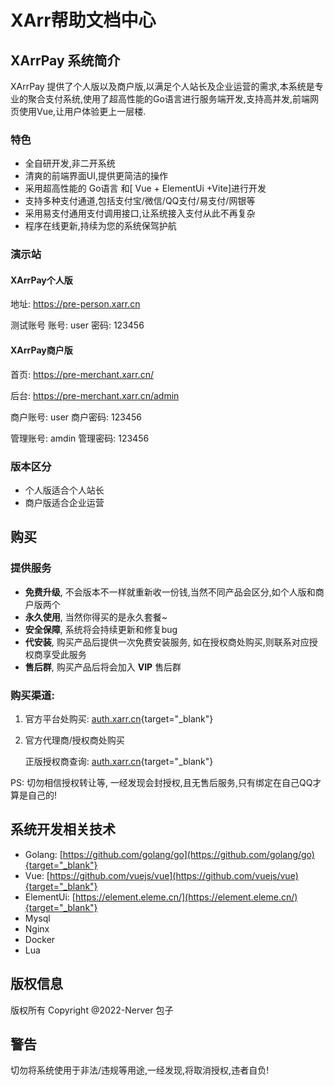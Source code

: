 
# XArr帮助文档中心

## XArrPay 系统简介

XArrPay 提供了个人版以及商户版,以满足个人站长及企业运营的需求,本系统是专业的聚合支付系统,使用了超高性能的Go语言进行服务端开发,支持高并发,前端网页使用Vue,让用户体验更上一层楼.

### 特色 

* 全自研开发,非二开系统
* 清爽的前端界面UI,提供更简洁的操作
* 采用超高性能的 Go语言 和[ Vue + ElementUi +Vite]进行开发
* 支持多种支付通道,包括支付宝/微信/QQ支付/易支付/网银等
* 采用易支付通用支付调用接口,让系统接入支付从此不再复杂
* 程序在线更新,持续为您的系统保驾护航


### 演示站



#### XArrPay个人版

地址: https://pre-person.xarr.cn

测试账号
账号: user
密码: 123456


#### XArrPay商户版

首页: https://pre-merchant.xarr.cn/

后台: https://pre-merchant.xarr.cn/admin

商户账号: user
商户密码: 123456

管理账号: amdin
管理密码: 123456


### 版本区分
* 个人版适合个人站长
* 商户版适合企业运营

## 购买

### 提供服务
* **免费升级**, 不会版本不一样就重新收一份钱,当然不同产品会区分,如个人版和商户版两个
* **永久使用**, 当然你得买的是永久套餐~
* **安全保障**, 系统将会持续更新和修复bug
* **代安装**, 购买产品后提供一次免费安装服务, 如在授权商处购买,则联系对应授权商享受此服务
* **售后群**, 购买产品后将会加入 **VIP** 售后群

### 购买渠道:
1. 官方平台处购买: [auth.xarr.cn](auth.xarr.cn){target="_blank"}
2. 官方代理商/授权商处购买
    
    正版授权商查询: [auth.xarr.cn](auth.xarr.cn){target="_blank"}

PS: 切勿相信授权转让等, 一经发现会封授权,且无售后服务,只有绑定在自己QQ才算是自己的!


## 系统开发相关技术
* Golang: [https://github.com/golang/go](https://github.com/golang/go){target="_blank"}
* Vue: [https://github.com/vuejs/vue](https://github.com/vuejs/vue){target="_blank"}
* ElementUi: [https://element.eleme.cn/](https://element.eleme.cn/){target="_blank"}
* Mysql
* Nginx
* Docker
* Lua


## 版权信息
版权所有 Copyright @2022-Nerver 包子


## 警告
切勿将系统使用于非法/违规等用途,一经发现,将取消授权,违者自负!
